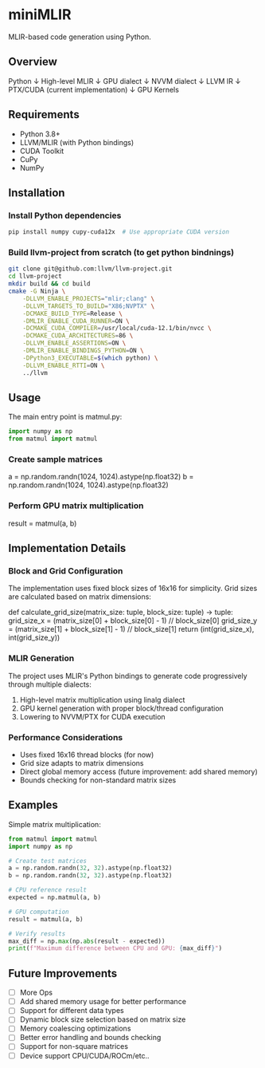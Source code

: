 # miniMLIR

MLIR-based code generation using Python.

## Overview

Python
      ↓
High-level MLIR
      ↓
GPU dialect
      ↓
NVVM dialect
      ↓
LLVM IR
      ↓
PTX/CUDA (current implementation)
      ↓
GPU Kernels

## Requirements

- Python 3.8+
- LLVM/MLIR (with Python bindings)
- CUDA Toolkit
- CuPy
- NumPy

## Installation

### Install Python dependencies
```bash
pip install numpy cupy-cuda12x  # Use appropriate CUDA version
```

### Build llvm-project from scratch (to get python bindnings)
```bash
git clone git@github.com:llvm/llvm-project.git
cd llvm-project
mkdir build && cd build
cmake -G Ninja \
	-DLLVM_ENABLE_PROJECTS="mlir;clang" \
	-DLLVM_TARGETS_TO_BUILD="X86;NVPTX" \
	-DCMAKE_BUILD_TYPE=Release \
	-DMLIR_ENABLE_CUDA_RUNNER=ON \
	-DCMAKE_CUDA_COMPILER=/usr/local/cuda-12.1/bin/nvcc \
	-DCMAKE_CUDA_ARCHITECTURES=86 \
	-DLLVM_ENABLE_ASSERTIONS=ON \
	-DMLIR_ENABLE_BINDINGS_PYTHON=ON \
	-DPython3_EXECUTABLE=$(which python) \
	-DLLVM_ENABLE_RTTI=ON \
	../llvm
```

## Usage

The main entry point is matmul.py:

```python
import numpy as np
from matmul import matmul
```

### Create sample matrices
a = np.random.randn(1024, 1024).astype(np.float32)
b = np.random.randn(1024, 1024).astype(np.float32)

### Perform GPU matrix multiplication
result = matmul(a, b)

## Implementation Details

### Block and Grid Configuration

The implementation uses fixed block sizes of 16x16 for simplicity. Grid sizes are calculated based on matrix dimensions:

def calculate_grid_size(matrix_size: tuple, block_size: tuple) -> tuple:
    grid_size_x = (matrix_size[0] + block_size[0] - 1) // block_size[0]
    grid_size_y = (matrix_size[1] + block_size[1] - 1) // block_size[1]
    return (int(grid_size_x), int(grid_size_y))

### MLIR Generation

The project uses MLIR's Python bindings to generate code progressively through multiple dialects:

1. High-level matrix multiplication using linalg dialect
2. GPU kernel generation with proper block/thread configuration
3. Lowering to NVVM/PTX for CUDA execution

### Performance Considerations

- Uses fixed 16x16 thread blocks (for now)
- Grid size adapts to matrix dimensions
- Direct global memory access (future improvement: add shared memory)
- Bounds checking for non-standard matrix sizes

## Examples

Simple matrix multiplication:

```python
from matmul import matmul
import numpy as np

# Create test matrices
a = np.random.randn(32, 32).astype(np.float32)
b = np.random.randn(32, 32).astype(np.float32)

# CPU reference result
expected = np.matmul(a, b)

# GPU computation
result = matmul(a, b)

# Verify results
max_diff = np.max(np.abs(result - expected))
print(f"Maximum difference between CPU and GPU: {max_diff}")
```

## Future Improvements

- [ ] More Ops
- [ ] Add shared memory usage for better performance
- [ ] Support for different data types
- [ ] Dynamic block size selection based on matrix size
- [ ] Memory coalescing optimizations
- [ ] Better error handling and bounds checking
- [ ] Support for non-square matrices
- [ ] Device support CPU/CUDA/ROCm/etc..
